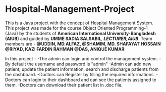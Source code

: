 # Hospital-Management-Project
This is a Java project with the concept of Hospital Management System.
This project was made for the course Object Oriented Programming-1 (Java) by the students of **American International University-Bangladesh (AIUB)** and guided by **UMME SADIA SALSABIL**, ***LECTURER,AIUB***.
Team members are -  **@UDDIN, MD.ALFAZ, @SHAMIM, MD. SHAFAYAT HOSSAIN @RIYAD, KAZI FARDIN RAHMAN @DAS, ANIQUE KUMAR**

In this  project -
-The admin can login and control the management system.
-By default the username and password is "admin"
-Admin can add new patient, update the patient information, search and discharge patients from the dashboard.
-Doctors can Register by filling the required informations.
-Doctors can login to their dashboard and can see the patients assigned to them.
-Doctors can download their patient list in .doc file.